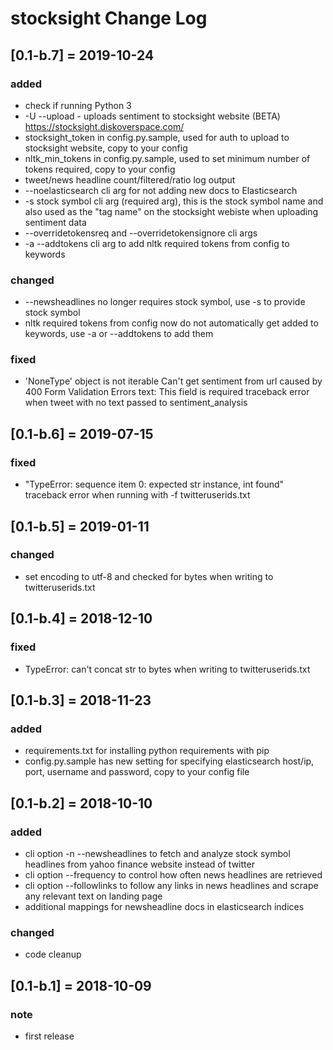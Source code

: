# stocksight Change Log

## [0.1-b.7] = 2019-10-24
### added
- check if running Python 3
- -U --upload - uploads sentiment to stocksight website (BETA) https://stocksight.diskoverspace.com/
- stocksight_token in config.py.sample, used for auth to upload to stocksight website, copy to your config
- nltk_min_tokens in config.py.sample, used to set minimum number of tokens required, copy to your config
- tweet/news headline count/filtered/ratio log output
- --noelasticsearch cli arg for not adding new docs to Elasticsearch
- -s stock symbol cli arg (required arg), this is the stock symbol name and also used as the "tag name" on the stocksight webiste when uploading sentiment data
- --overridetokensreq and --overridetokensignore cli args
- -a --addtokens cli arg to add nltk required tokens from config to keywords
### changed
- --newsheadlines no longer requires stock symbol, use -s to provide stock symbol
- nltk required tokens from config now do not automatically get added to keywords, use -a or --addtokens to add them
### fixed
- 'NoneType' object is not iterable Can't get sentiment from url caused by 400 Form Validation Errors text: This field is required traceback error when tweet with no text passed to sentiment_analysis

## [0.1-b.6] = 2019-07-15
### fixed
- "TypeError: sequence item 0: expected str instance, int found" traceback error when running with -f twitteruserids.txt

## [0.1-b.5] = 2019-01-11
### changed
- set encoding to utf-8 and checked for bytes when writing to twitteruserids.txt

## [0.1-b.4] = 2018-12-10
### fixed
- TypeError: can't concat str to bytes when writing to twitteruserids.txt

## [0.1-b.3] = 2018-11-23
### added
- requirements.txt for installing python requirements with pip
- config.py.sample has new setting for specifying elasticsearch host/ip, port, username and password, copy to your config file

## [0.1-b.2] = 2018-10-10
### added
- cli option -n --newsheadlines to fetch and analyze stock symbol headlines from yahoo finance website instead of twitter
- cli option --frequency to control how often news headlines are retrieved
- cli option --followlinks to follow any links in news headlines and scrape any relevant text on landing page
- additional mappings for newsheadline docs in elasticsearch indices
### changed
- code cleanup

## [0.1-b.1] = 2018-10-09
### note
- first release
